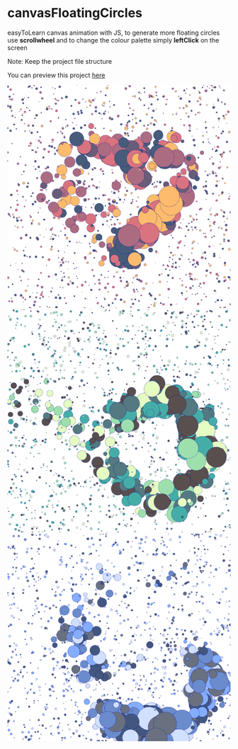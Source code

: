 # canvasFloatingCircles
easyToLearn canvas animation with JS, to generate more floating circles use **scrollwheel** and to change the colour palette simply **leftClick** on the screen

Note: Keep the project file structure

You can preview this project [here](https://fipie.github.io/canvasFloatingCircles/)

![screenShot](/images/01.png)
![screenShot](/images/02.png)
![screenShot](/images/03.png)

